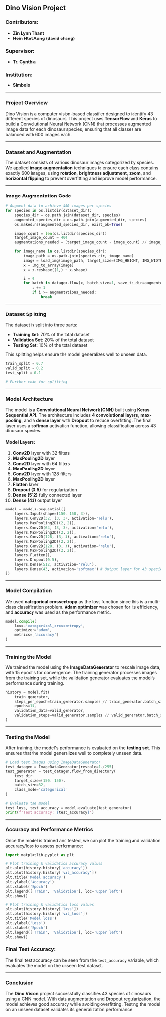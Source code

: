 ## Dino Vision Project

### Contributors:
- **Zin Lynn Thant**
- **Hein Htet Aung (david chang)**

### Supervisor:
- **Tr. Cynthia**

### Institution:
- **Simbolo**

---

### Project Overview

Dino Vision is a computer vision-based classifier designed to identify 43 different species of dinosaurs. This project uses **TensorFlow** and **Keras** to build a Convolutional Neural Network (CNN) that processes augmented image data for each dinosaur species, ensuring that all classes are balanced with 600 images each.

---

### Dataset and Augmentation

The dataset consists of various dinosaur images categorized by species. We applied **image augmentation** techniques to ensure each class contains exactly 600 images, using **rotation**, **brightness adjustment**, **zoom**, and **horizontal flipping** to prevent overfitting and improve model performance.

---

### Image Augmentation Code

```python
# Augment data to achieve 400 images per species
for species in os.listdir(dataset_dir):
    species_dir = os.path.join(dataset_dir, species)
    augmented_species_dir = os.path.join(augmented_dir, species)
    os.makedirs(augmented_species_dir, exist_ok=True)

    image_count = len(os.listdir(species_dir))
    target_image_count = 400
    augmentations_needed = (target_image_count - image_count) // image_count + 1

    for image_name in os.listdir(species_dir):
        image_path = os.path.join(species_dir, image_name)
        image = load_img(image_path, target_size=(IMG_HEIGHT, IMG_WIDTH))
        x = img_to_array(image)
        x = x.reshape((1,) + x.shape)

        i = 0
        for batch in datagen.flow(x, batch_size=1, save_to_dir=augmented_species_dir, save_prefix='aug', save_format='jpeg'):
            i += 1
            if i >= augmentations_needed:
                break
```

---

### Dataset Splitting

The dataset is split into three parts:
- **Training Set**: 70% of the total dataset
- **Validation Set**: 20% of the total dataset
- **Testing Set**: 10% of the total dataset

This splitting helps ensure the model generalizes well to unseen data.

```python
train_split = 0.7
valid_split = 0.2
test_split = 0.1

# Further code for splitting
```

---

### Model Architecture

The model is a **Convolutional Neural Network (CNN)** built using **Keras Sequential API**. The architecture includes **4 convolutional layers**, **max-pooling**, and a **dense layer** with **Dropout** to reduce overfitting. The final layer uses a **softmax** activation function, allowing classification across 43 dinosaur species.

#### Model Layers:
1. **Conv2D** layer with 32 filters
2. **MaxPooling2D** layer
3. **Conv2D** layer with 64 filters
4. **MaxPooling2D** layer
5. **Conv2D** layer with 128 filters
6. **MaxPooling2D** layer
7. **Flatten** layer
8. **Dropout (0.5)** for regularization
9. **Dense (512)** fully connected layer
10. **Dense (43)** output layer

```python
model = models.Sequential([
    layers.Input(shape=(150, 150, 3)),
    layers.Conv2D(32, (3, 3), activation='relu'),
    layers.MaxPooling2D((2, 2)),
    layers.Conv2D(64, (3, 3), activation='relu'),
    layers.MaxPooling2D((2, 2)),
    layers.Conv2D(128, (3, 3), activation='relu'),
    layers.MaxPooling2D((2, 2)),
    layers.Conv2D(128, (3, 3), activation='relu'),
    layers.MaxPooling2D((2, 2)),
    layers.Flatten(),
    layers.Dropout(0.5),
    layers.Dense(512, activation='relu'),
    layers.Dense(43, activation='softmax') # Output layer for 43 species
])
```

---

### Model Compilation

We used **categorical crossentropy** as the loss function since this is a multi-class classification problem. **Adam optimizer** was chosen for its efficiency, and **accuracy** was used as the performance metric.

```python
model.compile(
    loss='categorical_crossentropy',
    optimizer='adam',
    metrics=['accuracy']
)
```

---

### Training the Model

We trained the model using the **ImageDataGenerator** to rescale image data, with 15 epochs for convergence. The training generator processes images from the training set, while the validation generator evaluates the model’s performance during training.

```python
history = model.fit(
    train_generator,
    steps_per_epoch=train_generator.samples // train_generator.batch_size,
    epochs=15,
    validation_data=valid_generator,
    validation_steps=valid_generator.samples // valid_generator.batch_size
)
```

---

### Testing the Model

After training, the model's performance is evaluated on the **testing set**. This ensures that the model generalizes well to completely unseen data.

```python
# Load test images using ImageDataGenerator
test_datagen = ImageDataGenerator(rescale=1./255)
test_generator = test_datagen.flow_from_directory(
    test_dir,
    target_size=(150, 150),
    batch_size=32,
    class_mode='categorical'
)

# Evaluate the model
test_loss, test_accuracy = model.evaluate(test_generator)
print(f'Test accuracy: {test_accuracy}')
```

---

### Accuracy and Performance Metrics

Once the model is trained and tested, we can plot the training and validation accuracy/loss to assess performance:

```python
import matplotlib.pyplot as plt

# Plot training & validation accuracy values
plt.plot(history.history['accuracy'])
plt.plot(history.history['val_accuracy'])
plt.title('Model accuracy')
plt.ylabel('Accuracy')
plt.xlabel('Epoch')
plt.legend(['Train', 'Validation'], loc='upper left')
plt.show()

# Plot training & validation loss values
plt.plot(history.history['loss'])
plt.plot(history.history['val_loss'])
plt.title('Model loss')
plt.ylabel('Loss')
plt.xlabel('Epoch')
plt.legend(['Train', 'Validation'], loc='upper left')
plt.show()
```

### Final Test Accuracy:
The final test accuracy can be seen from the `test_accuracy` variable, which evaluates the model on the unseen test dataset.

---

### Conclusion

The **Dino Vision** project successfully classifies 43 species of dinosaurs using a CNN model. With data augmentation and Dropout regularization, the model achieves good accuracy while avoiding overfitting. Testing the model on an unseen dataset validates its generalization performance.
